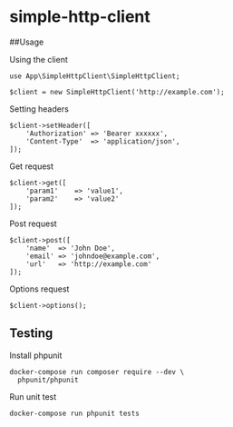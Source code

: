 # simple-http-client

##Usage

Using the client

```
use App\SimpleHttpClient\SimpleHttpClient;

$client = new SimpleHttpClient('http://example.com');

```
Setting headers

```
$client->setHeader([
	'Authorization' => 'Bearer xxxxxx',
	'Content-Type'	=> 'application/json',
]);
```
Get request

```
$client->get([
	'param1'	=> 'value1',
	'param2'	=> 'value2'
]);
```

Post request

```
$client->post([
	'name'	=> 'John Doe',
	'email'	=> 'johndoe@example.com',
	'url'	=> 'http://example.com'
]);
```

Options request

```
$client->options();
```

## Testing
Install phpunit

```
docker-compose run composer require --dev \
  phpunit/phpunit
```


Run unit test

```
docker-compose run phpunit tests
```